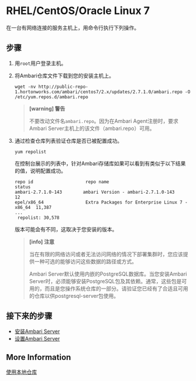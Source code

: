 # RHEL/CentOS/Oracle Linux  7

在一台有网络连接的服务主机上，用命令行执行下列操作。

## 步骤

1. 用`root`用户登录主机。

2. 将Ambari仓库文件下载到您的安装主机上。

   ```shell
   wget -nv http://public-repo-1.hortonworks.com/ambari/centos7/2.x/updates/2.7.1.0/ambari.repo -O /etc/yum.repos.d/ambari.repo
   ```
   > **[warning] 警告**
   >
   > 不要改动文件名`ambari.repo`。因为在Ambari Agent注册时，要求Ambari Server主机上的该文件（ambari.repo）可用。


3. 通过检查仓库列表验证仓库是否已被配置成功。

   ```shell
   yum repolist
   ```

   在控制台展示的列表中，针对Ambari存储库如果可以看到有类似于以下结果的值，说明配置成功。

   ```shell
   repo id                    repo name                                       status
   ambari-2.7.1.0-143        ambari Version - ambari-2.7.1.0-143            12
   epel/x86_64                Extra Packages for Enterprise Linux 7 - x86_64  11,387
   ...
    repolist: 30,578
   ```

   版本可能会有不同，这取决于您安装的版本。

   > **[info] 注意**
   >
   > 当在有限的网络访问或者无法访问网络的情况下部署集群时，您应该提供一种可选的能够访问这些数据的路径或方式。
   >
   > Ambari Server默认使用内嵌的PostgreSQL数据库。当您安装Ambari Server时，必须能够安装PostgreSQL包及其依赖。通常，这些包是可用的，而且是您操作系统仓库的一部分。请验证您已经有了合适且可用的仓库以供postgresql-server包使用。

## 接下来的步骤

- [安装Ambari Server](../02-install-the-ambari-server/README.md)
- [设置Ambari Server](../03-setup-the-ambari-server/README.md)

## More Information

[使用本地仓库](../../02-using-a-local-repository/README.md)

